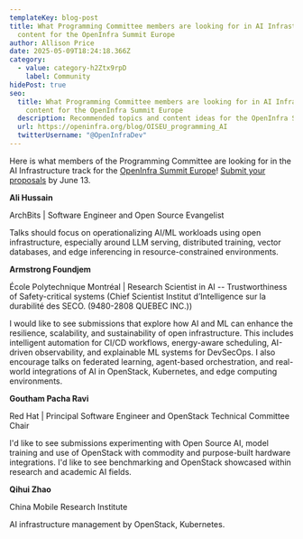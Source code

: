 ```yaml
---
templateKey: blog-post
title: What Programming Committee members are looking for in AI Infrastructure
  content for the OpenInfra Summit Europe
author: Allison Price
date: 2025-05-09T18:24:18.366Z
category:
  - value: category-h2Ztx9rpD
    label: Community
hidePost: true
seo:
  title: What Programming Committee members are looking for in AI Infrastructure
    content for the OpenInfra Summit Europe
  description: Recommended topics and content ideas for the OpenInfra Summit Europe
  url: https://openinfra.org/blog/OISEU_programming_AI
  twitterUsername: "@OpenInfraDev"
---
```

Here is what members of the Programming Committee are looking for in the AI Infrastructure track for the [OpenInfra Summit Europe](https://summit2025.openinfra.org/)! [Submit your proposals](https://summit2025.openinfra.org/cfp/) by June 13.

**Ali Hussain**

ArchBits | Software Engineer and Open Source Evangelist

Talks should focus on operationalizing AI/ML workloads using open infrastructure, especially around LLM serving, distributed training, vector databases, and edge inferencing in resource-constrained environments.

**Armstrong Foundjem**

École Polytechnique Montréal | Research Scientist in AI -- Trustworthiness of Safety-critical systems (Chief Scientist Institut d’Intelligence sur la durabilité des SECO. (9480-2808 QUEBEC INC.))

I would like to see submissions that explore how AI and ML can enhance the resilience, scalability, and sustainability of open infrastructure. This includes intelligent automation for CI/CD workflows, energy-aware scheduling, AI-driven observability, and explainable ML systems for DevSecOps. I also encourage talks on federated learning, agent-based orchestration, and real-world integrations of AI in OpenStack, Kubernetes, and edge computing environments.

**Goutham Pacha Ravi**

Red Hat | Principal Software Engineer and OpenStack Technical Committee Chair

I'd like to see submissions experimenting with Open Source AI, model training and use of OpenStack with commodity and purpose-built hardware integrations. I'd like to see benchmarking and OpenStack showcased within research and academic AI fields.

**Qihui Zhao**

China Mobile Research Institute 

AI infrastructure management by OpenStack, Kubernetes.
